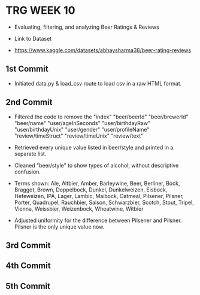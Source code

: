 # TRG WEEK 10

- Evaluating, filtering, and analyzing Beer Ratings & Reviews

- Link to Dataset

- https://www.kaggle.com/datasets/abhaysharma38/beer-rating-reviews

## 1st Commit

- Initiated data.py & load_csv route to load csv in a raw HTML format.

## 2nd Commit

- Filtered the code to remove the "index" "beer/beerId" "beer/brewerId" "beer/name" "user/ageInSeconds" "user/birthdayRaw" "user/birthdayUnix" "user/gender" "user/profileName" "review/timeStruct" "review/timeUnix" "review/text"

- Retrieved every unique value listed in beer/style and printed in a separate list.

- Cleaned "beer/style" to show types of alcohol, without descriptive confusion.

- Terms shown: Ale, Altbier, Amber, Barleywine, Beer, Berliner, Bock, Braggot, Brown, Doppelbock, Dunkel, Dunkelweizen, Eisbock, Hefeweizen, IPA, Lager, Lambic, Maibock, Oatmeal, Pilsener, Pilsner, Porter, Quadrupel, Rauchbier, Saison, Schwarzbier, Scotch, Stout, Tripel, Vienna, Weissbier, Weizenbock, Wheatwine, Witbier

- Adjusted uniformity for the difference between Pilsener and Pilsner. Pilsner is the only unique value now.

## 3rd Commit

## 4th Commit

## 5th Commit